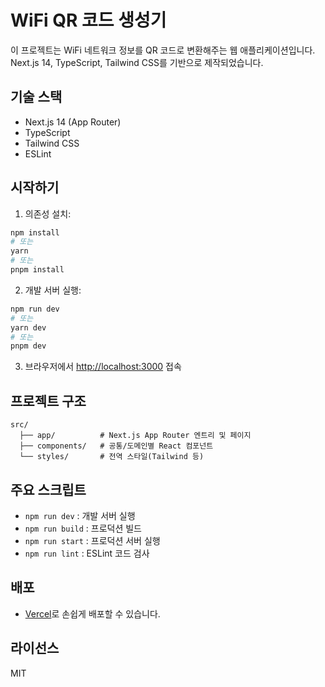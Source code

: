 # WiFi QR 코드 생성기

이 프로젝트는 WiFi 네트워크 정보를 QR 코드로 변환해주는 웹 애플리케이션입니다. Next.js 14, TypeScript, Tailwind CSS를 기반으로 제작되었습니다.

## 기술 스택

- Next.js 14 (App Router)
- TypeScript
- Tailwind CSS
- ESLint

## 시작하기

1. 의존성 설치:

```bash
npm install
# 또는
yarn
# 또는
pnpm install
```

2. 개발 서버 실행:

```bash
npm run dev
# 또는
yarn dev
# 또는
pnpm dev
```

3. 브라우저에서 [http://localhost:3000](http://localhost:3000) 접속

## 프로젝트 구조

```
src/
  ├── app/          # Next.js App Router 엔트리 및 페이지
  ├── components/   # 공통/도메인별 React 컴포넌트
  └── styles/       # 전역 스타일(Tailwind 등)
```

## 주요 스크립트

- `npm run dev`   : 개발 서버 실행
- `npm run build` : 프로덕션 빌드
- `npm run start` : 프로덕션 서버 실행
- `npm run lint`  : ESLint 코드 검사

## 배포

- [Vercel](https://vercel.com)로 손쉽게 배포할 수 있습니다.

## 라이선스

MIT
